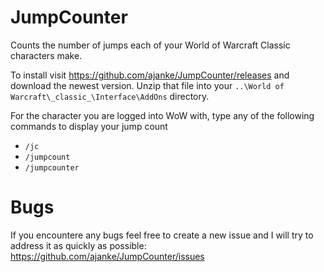 # JumpCounter
Counts the number of jumps each of your World of Warcraft Classic characters make.

To install visit https://github.com/ajanke/JumpCounter/releases and download the newest version. Unzip that file into your `..\World of Warcraft\_classic_\Interface\AddOns` directory.

For the character you are logged into WoW with, type any of the following commands to display your jump count

- `/jc`
- `/jumpcount`
- `/jumpcounter`

# Bugs
If you encountere any bugs feel free to create a new issue and I will try to address it as quickly as possible: https://github.com/ajanke/JumpCounter/issues
